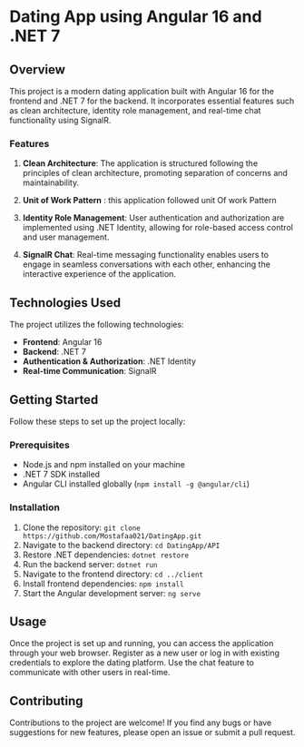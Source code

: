 # Dating App using Angular 16 and .NET 7

## Overview

This project is a modern dating application built with Angular 16 for the frontend and .NET 7 for the backend.
It incorporates essential features such as clean architecture, identity role management, and real-time chat functionality using SignalR.

### Features

1. **Clean Architecture**: The application is structured following the principles of clean architecture, promoting separation of concerns and maintainability.
2. **Unit of Work Pattern** : this application followed unit Of work Pattern 

3. **Identity Role Management**: User authentication and authorization are implemented using .NET Identity, allowing for role-based access control and user management.

4. **SignalR Chat**: Real-time messaging functionality enables users to engage in seamless conversations with each other, enhancing the interactive experience of the application.

## Technologies Used

The project utilizes the following technologies:

- **Frontend**: Angular 16
- **Backend**: .NET 7
- **Authentication & Authorization**: .NET Identity
- **Real-time Communication**: SignalR

## Getting Started

Follow these steps to set up the project locally:

### Prerequisites

- Node.js and npm installed on your machine
- .NET 7 SDK installed
- Angular CLI installed globally (`npm install -g @angular/cli`)

### Installation

1. Clone the repository: `git clone https://github.com/Mostafaa021/DatingApp.git`
2. Navigate to the backend directory: `cd DatingApp/API`
3. Restore .NET dependencies: `dotnet restore`
4. Run the backend server: `dotnet run`
5. Navigate to the frontend directory: `cd ../client`
6. Install frontend dependencies: `npm install`
7. Start the Angular development server: `ng serve`

## Usage

Once the project is set up and running, you can access the application through your web browser. Register as a new user or log in with existing credentials to explore the dating platform.
Use the chat feature to communicate with other users in real-time.

## Contributing

Contributions to the project are welcome! If you find any bugs or have suggestions for new features, please open an issue or submit a pull request.
